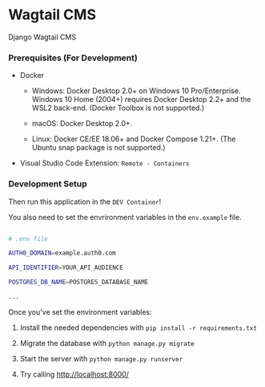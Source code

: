 
# Wagtail CMS

Django Wagtail CMS

### Prerequisites (For Development)

* Docker

	* Windows: Docker Desktop 2.0+ on Windows 10 Pro/Enterprise. Windows 10 Home (2004+) requires Docker Desktop 2.2+ and the WSL2 back-end. (Docker Toolbox is not supported.)

	* macOS: Docker Desktop 2.0+.

	* Linux: Docker CE/EE 18.06+ and Docker Compose 1.21+. (The Ubuntu snap package is not supported.)

* Visual Studio Code Extension: `Remote - Containers`

### Development Setup

Then run this application in the `DEV Container`!

You also need to set the envrironment variables in the `env.example` file.

 
```bash

# .env file

AUTH0_DOMAIN=example.auth0.com

API_IDENTIFIER=YOUR_API_AUDIENCE

POSTGRES_DB_NAME=POSTGRES_DATABASE_NAME

...

```

Once you've set the environment variables:

  

1. Install the needed dependencies with `pip install -r requirements.txt`

2. Migrate the database with `python manage.py migrate`

3. Start the server with `python manage.py runserver`

4. Try calling [http://localhost:8000/](http://localhost:8000/)